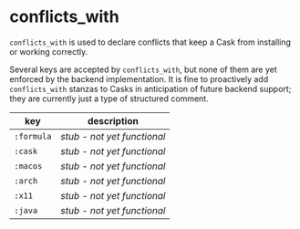 # conflicts_with

`conflicts_with` is used to declare conflicts that keep a Cask from installing or working correctly.

Several keys are accepted by `conflicts_with`, but none of them are yet enforced by the backend implementation. It is fine to proactively add `conflicts_with` stanzas to Casks in anticipation of future backend support; they are currently just a type of structured comment.

| key        | description |
| ---------- | ----------- |
| `:formula` | *stub - not yet functional*
| `:cask`    | *stub - not yet functional*
| `:macos`   | *stub - not yet functional*
| `:arch`    | *stub - not yet functional*
| `:x11`     | *stub - not yet functional*
| `:java`    | *stub - not yet functional*